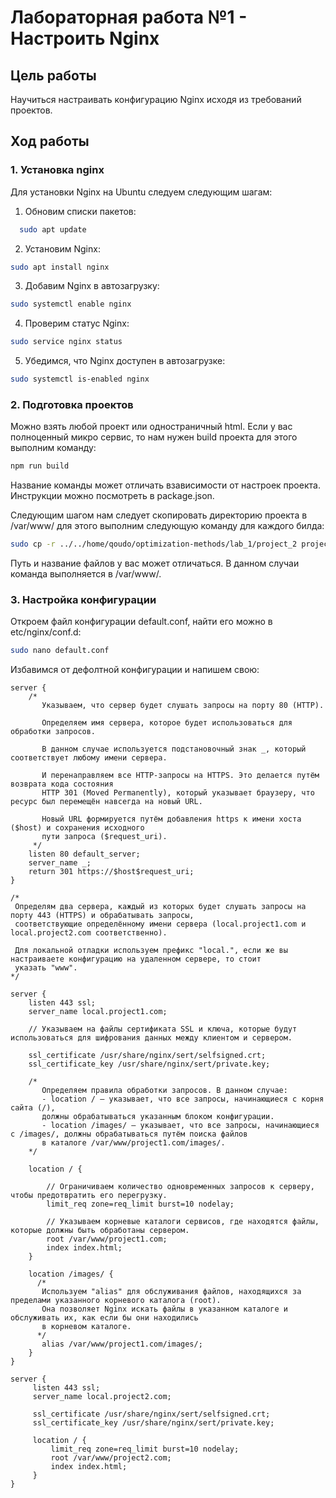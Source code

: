 # Лабораторная работа №1 - Настроить Nginx 

## Цель работы

Научиться настраивать конфигурацию Nginx исходя из требований проектов.

## Ход работы

### 1. Установка nginx

Для установки Nginx на Ubuntu следуем следующим шагам:
1. Обновим списки пакетов: 
```bash
  sudo apt update
```
2. Установим Nginx:
```bash
sudo apt install nginx
```
3. Добавим Nginx в автозагрузку:
```bash
sudo systemctl enable nginx
```
4. Проверим статус Nginx:
```bash
sudo service nginx status
```
5. Убедимся, что Nginx доступен в автозагрузке:
```bash
sudo systemctl is-enabled nginx
```

### 2. Подготовка проектов

Можно взять любой проект или одностраничный html. Если у вас полноценный микро сервис, то нам нужен build проекта для 
этого выполним команду:
```bash
npm run build
```
Название команды может отличать взависимости от настроек проекта. Инструкции можно посмотреть в package.json.

Следующим шагом нам следует скопировать директорию проекта в /var/www/ для этого выполним следующую команду для 
каждого билда:
```bash
sudo cp -r ../../home/qoudo/optimization-methods/lab_1/project_2 project2.com 
```
Путь и название файлов у вас может отличаться. В данном случаи команда выполняется в /var/www/.

### 3. Настройка конфигурации
Откроем файл конфигурации default.conf, найти его можно в etc/nginx/conf.d:
```bash
sudo nano default.conf
```
Избавимся от дефолтной конфигурации и напишем свою:

```nginx
server {
    /* 
       Указываем, что сервер будет слушать запросы на порту 80 (HTTP).
    
       Определяем имя сервера, которое будет использоваться для обработки запросов. 
       
       В данном случае используется подстановочный знак _, который соответствует любому имени сервера.
       
       И перенаправляем все HTTP-запросы на HTTPS. Это делается путём возврата кода состояния 
       HTTP 301 (Moved Permanently), который указывает браузеру, что ресурс был перемещён навсегда на новый URL. 
       
       Новый URL формируется путём добавления https к имени хоста ($host) и сохранения исходного 
       пути запроса ($request_uri).
     */
    listen 80 default_server;
    server_name _;
    return 301 https://$host$request_uri;
}

/*
 Определям два сервера, каждый из которых будет слушать запросы на порту 443 (HTTPS) и обрабатывать запросы, 
 соответствующие определённому имени сервера (local.project1.com и local.project2.com соответственно).
 
 Для локальной отладки используем префикс "local.", если же вы настраиваете конфигурацию на удаленном сервере, то стоит
 указать "www".
*/

server {
    listen 443 ssl;
    server_name local.project1.com;

    // Указываем на файлы сертификата SSL и ключа, которые будут использоваться для шифрования данных между клиентом и сервером.

    ssl_certificate /usr/share/nginx/sert/selfsigned.crt;
    ssl_certificate_key /usr/share/nginx/sert/private.key;

    /* 
       Определяем правила обработки запросов. В данном случае:
       - location / — указывает, что все запросы, начинающиеся с корня сайта (/), 
       должны обрабатываться указанным блоком конфигурации.
       - location /images/ — указывает, что все запросы, начинающиеся с /images/, должны обрабатываться путём поиска файлов 
       в каталоге /var/www/project1.com/images/.
    */

    location / {
    
        // Ограничиваем количество одновременных запросов к серверу, чтобы предотвратить его перегрузку.
        limit_req zone=req_limit burst=10 nodelay;
        
        // Указываем корневые каталоги сервисов, где находятся файлы, которые должны быть обработаны сервером.
        root /var/www/project1.com; 
        index index.html;
    }

    location /images/ {
      /* 
       Используем "alias" для обслуживания файлов, находящихся за пределами указанного корневого каталога (root). 
       Она позволяет Nginx искать файлы в указанном каталоге и обслуживать их, как если бы они находились 
       в корневом каталоге.
      */
       alias /var/www/project1.com/images/;
    }
}

server {
     listen 443 ssl;
     server_name local.project2.com;

     ssl_certificate /usr/share/nginx/sert/selfsigned.crt;
     ssl_certificate_key /usr/share/nginx/sert/private.key;

     location / {
         limit_req zone=req_limit burst=10 nodelay;
         root /var/www/project2.com;
         index index.html;
     }
}
```
